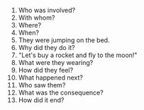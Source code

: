 1. Who was involved?
2. With whom?
3. Where?
4. When?
5. They were jumping on the bed.
6. Why did they do it?
7. "Let's buy a rocket and fly to the moon!"
8. What were they wearing?
9. How did they feel?
10. What happened next?
11. Who saw them?
12. What was the consequence?
13. How did it end?
